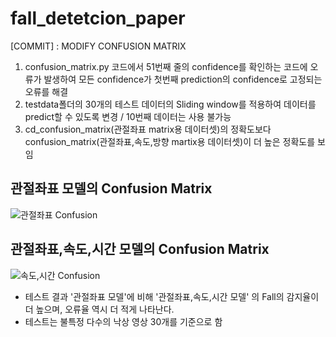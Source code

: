# fall_detetcion_paper

[COMMIT] :  MODIFY CONFUSION MATRIX
1. confusion_matrix.py 코드에서 51번째 줄의 confidence를 확인하는 코드에 오류가 발생하여 모든 confidence가 첫번째 prediction의 confidence로 고정되는 오류를 해결
2. testdata폴더의 30개의 테스트 데이터의 Sliding window를 적용하여 데이터를 predict할 수 있도록 변경 / 10번째 데이터는 사용 불가능
3. cd_confusion_matrix(관절좌표 matrix용 데이터셋)의 정확도보다 confusion_matrix(관절좌표,속도,방향 martix용 데이터셋)이 더 높은 정확도를 보임

## 관절좌표 모델의 Confusion Matrix
![관절좌표 Confusion](https://github.com/mcw1217/fall_detetcion_paper/assets/87608623/3f138a77-72a0-4925-b078-cf2c6c1b404a)

## 관절좌표,속도,시간 모델의 Confusion Matrix
![속도,시간 Confusion](https://github.com/mcw1217/fall_detetcion_paper/assets/87608623/191905bf-02f3-4ba4-9a66-f70040e06255)

- 테스트 결과 '관절좌표 모델'에 비해 '관절좌표,속도,시간 모델' 의 Fall의 감지율이 더 높으며, 오류율 역시 더 적게 나타난다.
- 테스트는 불특정 다수의 낙상 영상 30개를 기준으로 함
